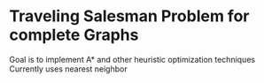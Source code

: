 # Traveling Salesman Problem for complete Graphs
 Goal is to implement A* and other heuristic optimization techniques
 Currently uses nearest neighbor
 

